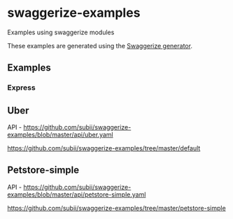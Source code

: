 # swaggerize-examples
Examples using swaggerize modules

These examples are generated using the [Swaggerize generator](https://github.com/krakenjs/generator-swaggerize).

## Examples

### Express

## Uber

API - https://github.com/subii/swaggerize-examples/blob/master/api/uber.yaml

https://github.com/subii/swaggerize-examples/tree/master/default

## Petstore-simple

API - https://github.com/subii/swaggerize-examples/blob/master/api/petstore-simple.yaml

https://github.com/subii/swaggerize-examples/tree/master/petstore-simple


